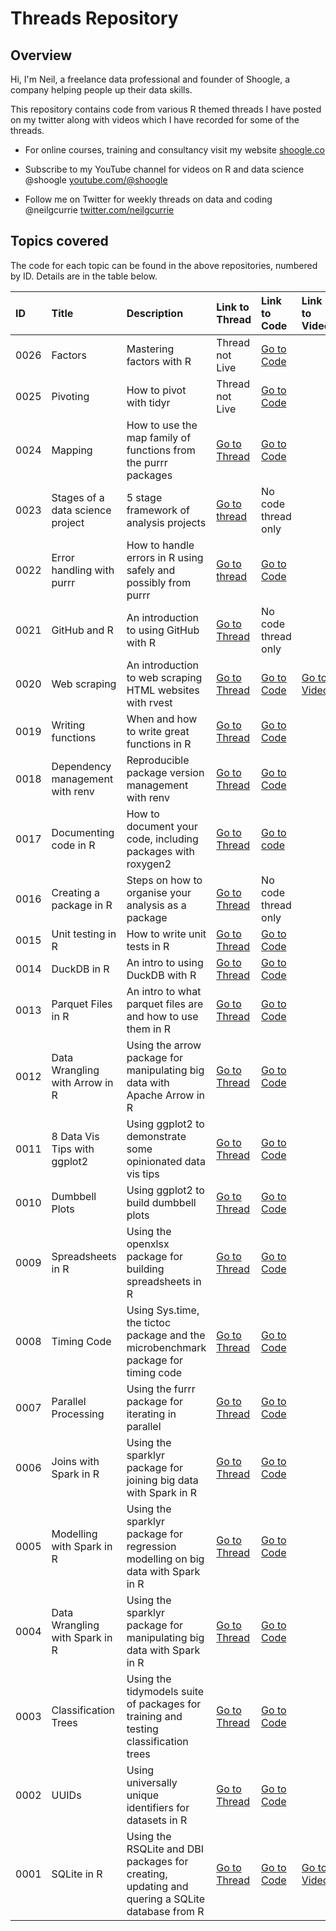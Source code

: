 # Threads Repository

## Overview

Hi, I'm Neil, a freelance data professional and founder of Shoogle, a company helping people up their data skills.

This repository contains code from various R themed threads I have posted on my twitter along with videos which I have recorded for some of the threads.

-   For online courses, training and consultancy visit my website [shoogle.co](shoogle.co)

-   Subscribe to my YouTube channel for videos on R and data science @shoogle [youtube.com/\@shoogle](www.youtube.com/@shoogle)

-   Follow me on Twitter for weekly threads on data and coding @neilgcurrie [twitter.com/neilgcurrie](www.twitter.com/neilgcurrie)

## Topics covered

The code for each topic can be found in the above repositories, numbered by ID. Details are in the table below.

| ID   | Title                            | Description                                                                                    | Link to Thread                                                             | Link to Code                                                                                                                         | Link to Video                               |
|:-----|:---------------------------------|:-----------------------------------------------------------------------------------------------|:---------------------------------------------------------------------------|:-------------------------------------------------------------------------------------------------------------------------------------|:--------------------------------------------|
|0026| Factors | Mastering factors with R | Thread not Live | [Go to Code](https://github.com/neilcuz/threads/blob/master/0026_factors/factors.md)| |
| 0025 | Pivoting | How to pivot with tidyr | Thread not Live | [Go to Code](https://github.com/neilcuz/threads/blob/master/0025_pivot/pivot.md) |
| 0024 | Mapping                          | How to use the map family of functions from the purrr packages                                 | [Go to Thread](https://twitter.com/neilgcurrie/status/1593287870923481089)                                                                 | [Go to Code](https://github.com/neilcuz/threads/blob/master/0024_mapping/mapping.md)                                                                                                                            |                                             |
| 0023 | Stages of a data science project | 5 stage framework of analysis projects                                                         | [Go to thread](https://twitter.com/neilgcurrie/status/1591113647744376832) | No code thread only                                                                                                                  |                                             |
| 0022 | Error handling with purrr        | How to handle errors in R using safely and possibly from purrr                                 | [Go to thread](https://twitter.com/neilgcurrie/status/1586025012057624577) | [Go to Code](https://github.com/neilcuz/threads/blob/master/0022_error-handling-with-purrr/error-handling-with-purrr.md)             |                                             |
| 0021 | GitHub and R                     | An introduction to using GitHub with R                                                         | [Go to Thread](https://twitter.com/neilgcurrie/status/1583125950350315520) | No code thread only                                                                                                                  |                                             |
| 0020 | Web scraping                     | An introduction to web scraping HTML websites with rvest                                       | [Go to Thread](https://twitter.com/neilgcurrie/status/1580951615351140354) | [Go to Code](https://github.com/neilcuz/threads/blob/master/0020_web-scraping/web-scraping.md)                                       | [Go to Video](https://youtu.be/aFpnpTXjOxY) |
| 0019 | Writing functions                | When and how to write great functions in R                                                     | [Go to Thread](https://twitter.com/neilgcurrie/status/1578414872261378049) | [Go to Code](https://github.com/neilcuz/threads/blob/master/0019_writing-functions/writing-functions.md)                             |                                             |
| 0018 | Dependency management with renv  | Reproducible package version management with renv                                              | [Go to Thread](https://twitter.com/neilgcurrie/status/1576965381532528642) | [Go to Code](https://github.com/neilcuz/threads/blob/master/0018_dependency-management-with-renv/dependency-management-with-renv.md) |                                             |
| 0017 | Documenting code in R            | How to document your code, including packages with roxygen2                                    | [Go to Thread](https://twitter.com/neilgcurrie/status/1574791025310121985) | [Go to code](https://github.com/neilcuz/threads/blob/master/0017_documenting-code-in-r/documenting-code-in-r.md)                     |                                             |
| 0016 | Creating a package in R          | Steps on how to organise your analysis as a package                                            | [Go to Thread](https://twitter.com/neilgcurrie/status/1572254358397681665) | No code thread only                                                                                                                  |                                             |
| 0015 | Unit testing in R                | How to write unit tests in R                                                                   | [Go to Thread](https://twitter.com/neilgcurrie/status/1569717576112181250) | [Go to Code](https://github.com/neilcuz/threads/blob/master/0015_unit-testing-in-r/unit-testing-in-r.md)                             |                                             |
| 0014 | DuckDB in R                      | An intro to using DuckDB with R                                                                | [Go to Thread](https://twitter.com/neilgcurrie/status/1567543254668955653) | [Go to Code](https://github.com/neilcuz/threads/blob/master/0014_duckdb-in-r/duckdb-in-r.md)                                         |                                             |
| 0013 | Parquet Files in R               | An intro to what parquet files are and how to use them in R                                    | [Go to Thread](https://twitter.com/neilgcurrie/status/1565006543786954752) | [Go to Code](https://github.com/neilcuz/threads/blob/master/0013_parquet-files-in-r/parquet-files-in-r.md)                           |                                             |
| 0012 | Data Wrangling with Arrow in R   | Using the arrow package for manipulating big data with Apache Arrow in R                       | [Go to Thread](https://twitter.com/neilgcurrie/status/1554867200392998912) | [Go to Code](https://github.com/neilcuz/threads/blob/master/0012_data-wrangling-with-arrow-in-r/data-wrangling-with-arrow-in-r.md)   |                                             |
| 0011 | 8 Data Vis Tips with ggplot2     | Using ggplot2 to demonstrate some opinionated data vis tips                                    | [Go to Thread](https://twitter.com/neilgcurrie/status/1553047716959117312) | [Go to Code](https://github.com/neilcuz/threads/blob/master/0011_data-vis-tips-ggplot2/data-vis-tips-ggplot2.md)                     |                                             |
| 0010 | Dumbbell Plots                   | Using ggplot2 to build dumbbell plots                                                          | [Go to Thread](https://twitter.com/neilgcurrie/status/1550148635345620992) | [Go to Code](https://github.com/neilcuz/threads/blob/master/0010_dumbbell-plots/dumbell-plots.md)                                    |                                             |
| 0009 | Spreadsheets in R                | Using the openxlsx package for building spreadsheets in R                                      | [Go to Thread](https://twitter.com/neilgcurrie/status/1547974432009818114) | [Go to Code](https://github.com/neilcuz/threads/blob/master/0009_spreadsheets-in-r/spreadsheets-in-r.md)                             |                                             |
| 0008 | Timing Code                      | Using Sys.time, the tictoc package and the microbenchmark package for timing code              | [Go to Thread](https://twitter.com/neilgcurrie/status/1547249515408699392) | [Go to Code](https://github.com/neilcuz/threads/blob/master/0008_timing-code/timing.md)                                              |                                             |
| 0007 | Parallel Processing              | Using the furrr package for iterating in parallel                                              | [Go to Thread](https://twitter.com/neilgcurrie/status/1544351837901316096) | [Go to Code](https://github.com/neilcuz/threads/blob/master/0007_parallel-processing/furrr.md)                                       |                                             |
| 0006 | Joins with Spark in R            | Using the sparklyr package for joining big data with Spark in R                                | [Go to Thread](https://twitter.com/neilgcurrie/status/1542538510833315840) | [Go to Code](https://github.com/neilcuz/threads/blob/master/0006_joins-with-spark-in-r/spark3.md)                                    |                                             |
| 0005 | Modelling with Spark in R        | Using the sparklyr package for regression modelling on big data with Spark in R                | [Go to Thread](https://twitter.com/neilgcurrie/status/1539658503249309709) | [Go to Code](https://github.com/neilcuz/threads/blob/master/0005_modelling-with-spark-in-r/spark2.md)                                |                                             |
| 0004 | Data Wrangling with Spark in R   | Using the sparklyr package for manipulating big data with Spark in R                           | [Go to Thread](https://twitter.com/neilgcurrie/status/1537102647924117504) | [Go to Code](https://github.com/neilcuz/threads/blob/master/0004_data-wrangling-with-spark-in-r/thread-code.md)                      |                                             |
| 0003 | Classification Trees             | Using the tidymodels suite of packages for training and testing classification trees           | [Go to Thread](https://twitter.com/neilgcurrie/status/1534928350438756352) | [Go to Code](https://github.com/neilcuz/threads/blob/master/0003_classification-trees/decision-trees_20220608.md)                    |                                             |
| 0002 | UUIDs                            | Using universally unique identifiers for datasets in R                                         | [Go to Thread](https://twitter.com/neilgcurrie/status/1529126536229466112) | [Go to Code](https://github.com/neilcuz/threads/blob/master/0002_uuids/uuid_20220523.md)                                             |                                             |
| 0001 | SQLite in R                      | Using the RSQLite and DBI packages for creating, updating and quering a SQLite database from R | [Go to Thread](https://twitter.com/neilgcurrie/status/1527677516608991232) | [Go to Code](https://github.com/neilcuz/threads/blob/master/0001_sqlite/sqlite_20200520.md)                                          | [Go to Video](https://youtu.be/4qBztqqDDic) |
